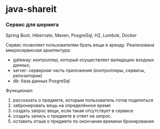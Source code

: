 # java-shareit

### Сервис для шеринга

Spring Boot, Hibernate, Maven, PosgreSql, H2, Lombok, Docker

Сервис позволяет пользователям брать вещи в аренду. Реализована микросервисная архитектура:
* gateway: контроллер, который осуществляет валидацию входных данных;
* server: серверная часть приложения (контроллеры, сервисы, репозитории)
* db: база данных PosgreSql

Функционал:
1) рассказать о предмете, которым пользователь готов поделиться
2) забронировать вещь на определённое время
3) создать запрос вещи, если такая отсутствует в сервисе
4) создать запись о предмете в ответ на запрос.
5) оставить отзыв о предмете по окончании времени бронирования.
